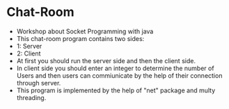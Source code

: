 # Chat-Room
- Workshop about Socket Programming with java
- This chat-room program contains two sides:
- 1: Server
- 2: Client
- At first you should run the server side and then the client side.
- In client side you should enter an integer to determine the number of Users and then users can commiunicate by the help of their connection through server.
- This program is implemented by the help of "net" package and multy threading.
